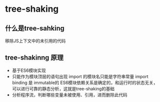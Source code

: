 # tree-shaking



## 什么是tree-sahking



移除JS上下文中的未引用的代码



## tree-shakinng 原理



* 基于ES6模块实现
* 只能作为模块顶层的语句出现 import 的模块名只能是字符串常量 import binding 是 immutable的 ES6模块依赖关系是确定的，和运行时的状态无关，可以进行可靠的静态分析，这就是tree-shaking的基础
* 分析程序流，判断哪些变量未被使用、引用，进而删除此代码





